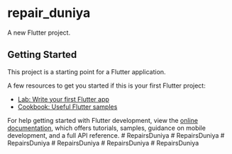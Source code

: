# repair_duniya

A new Flutter project.

## Getting Started

This project is a starting point for a Flutter application.

A few resources to get you started if this is your first Flutter project:

- [Lab: Write your first Flutter app](https://docs.flutter.dev/get-started/codelab)
- [Cookbook: Useful Flutter samples](https://docs.flutter.dev/cookbook)

For help getting started with Flutter development, view the
[online documentation](https://docs.flutter.dev/), which offers tutorials,
samples, guidance on mobile development, and a full API reference.
#   R e p a i r s D u n i y a  
 #   R e p a i r s D u n i y a  
 #   R e p a i r s D u n i y a  
 #   R e p a i r s D u n i y a  
 #   R e p a i r s D u n i y a  
 #   R e p a i r s D u n i y a  
 